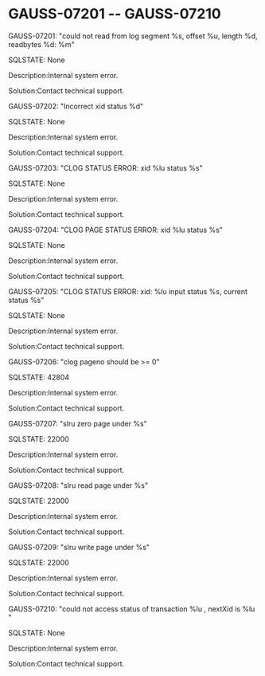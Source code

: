 # GAUSS-07201 -- GAUSS-07210<a name="EN-US_TOPIC_0302073174"></a>

GAUSS-07201: "could not read from log segment %s, offset %u, length %d, readbytes %d: %m"

SQLSTATE: None

Description:Internal system error.

Solution:Contact technical support.

GAUSS-07202: "Incorrect xid status %d"

SQLSTATE: None

Description:Internal system error.

Solution:Contact technical support.

GAUSS-07203: "CLOG STATUS ERROR: xid %lu status %s"

SQLSTATE: None

Description:Internal system error.

Solution:Contact technical support.

GAUSS-07204: "CLOG PAGE STATUS ERROR: xid %lu status %s"

SQLSTATE: None

Description:Internal system error.

Solution:Contact technical support.

GAUSS-07205: "CLOG STATUS ERROR: xid: %lu input status %s, current status %s"

SQLSTATE: None

Description:Internal system error.

Solution:Contact technical support.

GAUSS-07206: "clog pageno should be \>= 0"

SQLSTATE: 42804

Description:Internal system error.

Solution:Contact technical support.

GAUSS-07207: "slru zero page under %s"

SQLSTATE: 22000

Description:Internal system error.

Solution:Contact technical support.

GAUSS-07208: "slru read page under %s"

SQLSTATE: 22000

Description:Internal system error.

Solution:Contact technical support.

GAUSS-07209: "slru write page under %s"

SQLSTATE: 22000

Description:Internal system error.

Solution:Contact technical support.

GAUSS-07210: "could not access status of transaction %lu , nextXid is %lu "

SQLSTATE: None

Description:Internal system error.

Solution:Contact technical support.

